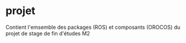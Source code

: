 projet
======

Contient l'emsemble des packages (ROS) et composants (OROCOS) du projet de stage de fin d'études M2 
